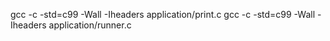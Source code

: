gcc -c -std=c99 -Wall -Iheaders application/print.c
gcc -c -std=c99 -Wall -Iheaders application/runner.c
